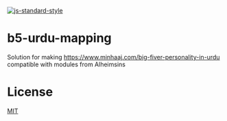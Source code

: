 [![js-standard-style](https://img.shields.io/badge/code%20style-standard-brightgreen.svg?style=flat)](https://github.com/feross/standard)

# b5-urdu-mapping

Solution for making https://www.minhaaj.com/big-fiver-personality-in-urdu compatible with modules from Alheimsins

# License

[MIT](LICENSE)